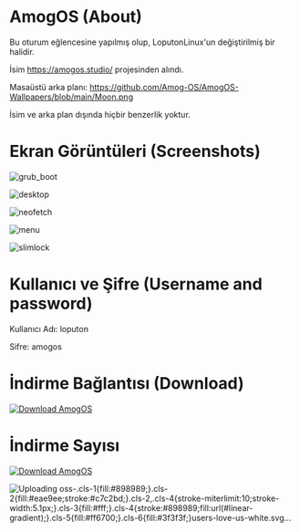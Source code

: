 # AmogOS (About)

Bu oturum eğlencesine yapılmış olup, LoputonLinux'un değiştirilmiş bir halidir.

İsim https://amogos.studio/ projesinden alındı.

Masaüstü arka planı: https://github.com/Amog-OS/AmogOS-Wallpapers/blob/main/Moon.png

İsim ve arka plan dışında hiçbir benzerlik yoktur.

# Ekran Görüntüleri (Screenshots)

![grub_boot](https://user-images.githubusercontent.com/105305285/179355875-aa424ce9-86e8-4894-8845-9a1476fefaa9.png)

![desktop](https://user-images.githubusercontent.com/105305285/179355882-c6072e19-0294-4413-9975-3ef093e6464b.png)

![neofetch](https://user-images.githubusercontent.com/105305285/179355884-abbc9c17-ba42-409c-ae28-0b9e1cda1ca4.png)

![menu](https://user-images.githubusercontent.com/105305285/179355887-903d8dcd-868b-47f7-93b8-97e1da7b7634.png)

![slimlock](https://user-images.githubusercontent.com/105305285/179355889-ab28fa9c-81b9-4489-8b0d-93da00f1539a.png)

# Kullanıcı ve Şifre (Username and password)

Kullanıcı Adı: loputon

Sifre: amogos

# İndirme Bağlantısı (Download)

[![Download AmogOS](https://a.fsdn.com/con/app/sf-download-button)](https://sourceforge.net/projects/amogos/files/latest/download)

# İndirme Sayısı

[![Download AmogOS](https://img.shields.io/sourceforge/dt/amogos.svg)](https://sourceforge.net/projects/amogos/files/latest/download)

![Uploading oss-<svg id="Layer_1" data-name="Layer 1" xmlns="http://www.w3.org/2000/svg" xmlns:xlink="http://www.w3.org/1999/xlink" viewBox="0 0 1500 1500"><defs><style>.cls-1{fill:#898989;}.cls-2{fill:#eae9ee;stroke:#c7c2bd;}.cls-2,.cls-4{stroke-miterlimit:10;stroke-width:5.1px;}.cls-3{fill:#fff;}.cls-4{stroke:#898989;fill:url(#linear-gradient);}.cls-5{fill:#ff6700;}.cls-6{fill:#3f3f3f;}</style><linearGradient id="linear-gradient" x1="1380.15" y1="1141.02" x2="131.16" y2="1141.02" gradientUnits="userSpaceOnUse"><stop offset="0" stop-color="#fffefe"/><stop offset="1" stop-color="#eaeaec"/></linearGradient></defs><polygon class="cls-1" points="1421.26 990.41 78.74 990.41 200.73 923.33 1299.27 923.33 1421.26 990.41"/><polygon class="cls-2" points="1374.25 832.18 1438.46 750 1374.25 667.82 1415 571.81 1331.71 509.05 1346.22 405.77 1249.53 366.7 1236.82 263.19 1133.3 250.47 1094.23 153.78 990.95 168.29 928.19 85 832.18 125.75 750 61.54 667.82 125.75 571.81 85 509.05 168.29 405.77 153.78 369.02 244.74 263.19 263.19 244.74 369.02 153.78 405.77 167.43 502.92 85 571.81 119.87 667.04 61.54 750 119.87 832.96 85 928.19 162.81 993.22 153.78 1094.23 245.77 1136.91 263.19 1236.82 363.09 1254.23 405.77 1346.22 506.78 1337.19 571.81 1415 667.04 1380.13 750 1438.46 832.96 1380.13 928.19 1415 993.22 1337.19 1094.23 1346.22 1139.44 1248.77 1236.82 1236.82 1248.77 1139.44 1346.22 1094.23 1336.65 987.23 1415 928.19 1374.25 832.18"/><circle class="cls-1" cx="750" cy="750" r="511.86" transform="translate(-310.66 750) rotate(-45)"/><circle class="cls-3" cx="750" cy="750" r="479.87" transform="translate(-310.66 750) rotate(-45)"/><path class="cls-4" d="M1421.26,990.41H78.74L112.46,1157a168,168,0,0,0,164.67,134.67h945.74A168,168,0,0,0,1387.54,1157Z"/><path class="cls-5" d="M345.4,1144.27c0-30-10.59-43.72-16.2-48.91a1.6,1.6,0,0,0-2.65,1.42c1.09,17-20.11,21.23-20.11,47.8v.16c0,16.2,12.16,29.41,27.12,29.41s27.11-13.21,27.11-29.41v-.16c0-7.54-2.8-14.78-5.61-20.12-.62-1.1-2.18-.63-2,.31C358.18,1147.73,345.4,1161.88,345.4,1144.27Z"/><path class="cls-5" d="M325.3,1192.55l-54.39-55a3.54,3.54,0,0,1,0-5L339.64,1063a2.57,2.57,0,0,0,.62-2.83,2.45,2.45,0,0,0-2.34-1.57h-21a3.21,3.21,0,0,0-1.71.63l-73.25,73.91a2.89,2.89,0,0,0,0,3.77l69.35,70a2.88,2.88,0,0,0,1.87.78,3.21,3.21,0,0,0,1.72-.63l10.44-10.69A2.89,2.89,0,0,0,325.3,1192.55Z"/><path class="cls-5" d="M353.82,1071.62a2.4,2.4,0,0,0-1.72-.95,2.58,2.58,0,0,0-1.87.79l-10.59,10.69a2.88,2.88,0,0,0,0,3.78l54.54,55a3.13,3.13,0,0,1,1.09,2.51,3.74,3.74,0,0,1-1.09,2.52l-68.88,69.51a2.54,2.54,0,0,0-.62,2.83,2.46,2.46,0,0,0,2.33,1.57v.16H347.9a2.58,2.58,0,0,0,1.87-.79L423,1145.37a2.67,2.67,0,0,0,0-3.77Z"/><path class="cls-6" d="M499.22,1142.07a28,28,0,0,0-6.71-3.93,59.38,59.38,0,0,0-7.48-2.83c-2.65-.79-5.14-1.73-7.48-2.52a33.59,33.59,0,0,1-6.23-3.14,14.64,14.64,0,0,1-4.36-4.41,11.06,11.06,0,0,1-1.56-6.29,14.09,14.09,0,0,1,1.09-5.66,16.14,16.14,0,0,1,3.27-4.72,15.27,15.27,0,0,1,5.3-3.3,21.86,21.86,0,0,1,7.48-1.26,22.18,22.18,0,0,1,7.17,1.1,36.42,36.42,0,0,1,4.83,2.36,22,22,0,0,1,3.12,2.2c2.18,2,3.89,1.58,4.83-.15l1.71-3.31-.47-.47a30.76,30.76,0,0,0-9.5-6.44,30.35,30.35,0,0,0-11.69-2,26.6,26.6,0,0,0-10.28,1.89,23.72,23.72,0,0,0-7.64,4.87,21.53,21.53,0,0,0-4.68,7.08,21.94,21.94,0,0,0-1.55,8.33,20.14,20.14,0,0,0,1.87,9.12,18.54,18.54,0,0,0,4.83,6.14,27.88,27.88,0,0,0,6.7,3.93c2.34.94,4.83,1.89,7.48,2.67s5.14,1.73,7.48,2.52a25.13,25.13,0,0,1,6.23,3,14.65,14.65,0,0,1,4.37,4.4,12.18,12.18,0,0,1,1.55,6.6,17.91,17.91,0,0,1-1.24,7.08,15.56,15.56,0,0,1-3.74,5.66,20.16,20.16,0,0,1-6.08,3.78,22.26,22.26,0,0,1-8.26,1.41,23.42,23.42,0,0,1-6.08-.63,20.18,20.18,0,0,1-4.67-1.57,19.73,19.73,0,0,1-3.59-2c-.93-.79-1.87-1.58-2.65-2.21a24.81,24.81,0,0,1-2-1.73,2.69,2.69,0,0,0-1.87-.94,2.88,2.88,0,0,0-2.34,1.26l-2,3.14.47.48a34.41,34.41,0,0,0,10.44,8c3.9,2,8.73,3,14.18,3a30.92,30.92,0,0,0,10.91-1.88,26.17,26.17,0,0,0,8.42-5.51,23.81,23.81,0,0,0,5.3-8.18,27.56,27.56,0,0,0,1.87-10.06,18.94,18.94,0,0,0-1.87-8.81A18.25,18.25,0,0,0,499.22,1142.07Z"/><path class="cls-6" d="M584.46,1108.57a35.13,35.13,0,0,0-12.47-8.65,43.72,43.72,0,0,0-16-3,40.47,40.47,0,0,0-15.89,3.14,35,35,0,0,0-12.47,8.65,40.7,40.7,0,0,0-8.11,13.52,48.41,48.41,0,0,0-3,17.46,51.78,51.78,0,0,0,3,17.45,39.19,39.19,0,0,0,8.11,13.53,35,35,0,0,0,12.47,8.65,42.86,42.86,0,0,0,15.89,3,38.53,38.53,0,0,0,16-3.15,34.88,34.88,0,0,0,12.47-8.65,40.41,40.41,0,0,0,8.1-13.52,55.62,55.62,0,0,0,0-34.91A40.56,40.56,0,0,0,584.46,1108.57Zm-28.52,67.78a33.22,33.22,0,0,1-13.25-2.52,28.35,28.35,0,0,1-10.28-7.23,30.93,30.93,0,0,1-6.7-11.48,47.67,47.67,0,0,1-2.34-15.41,47,47,0,0,1,2.34-15.41,33.1,33.1,0,0,1,6.7-11.48,28.35,28.35,0,0,1,10.28-7.23,36.09,36.09,0,0,1,26.5,0,28.35,28.35,0,0,1,10.28,7.23A32.84,32.84,0,0,1,586,1124.3a47.67,47.67,0,0,1,2.34,15.41,47,47,0,0,1-2.34,15.41,32.84,32.84,0,0,1-6.55,11.48,26.55,26.55,0,0,1-10.28,7.23A32.69,32.69,0,0,1,555.94,1176.35Z"/><path class="cls-6" d="M664.41,1149.62a31.58,31.58,0,0,1-1.56,10.38,24.78,24.78,0,0,1-4.68,8.17,20.2,20.2,0,0,1-7.48,5.51,24.66,24.66,0,0,1-10,1.88,25.1,25.1,0,0,1-10-2,22.34,22.34,0,0,1-7.48-5.5,23.53,23.53,0,0,1-4.67-8.18,37.76,37.76,0,0,1-1.56-10.38V1098h-7.79v51.42a38.61,38.61,0,0,0,2.18,12.89,32.33,32.33,0,0,0,6.23,10.54,28.82,28.82,0,0,0,10,7.08,35.39,35.39,0,0,0,26.18,0,28.88,28.88,0,0,0,10-7.08,32.53,32.53,0,0,0,6.24-10.54,38.61,38.61,0,0,0,2.18-12.89V1098h-7.79Z"/><path class="cls-6" d="M717.7,1143.8a36.3,36.3,0,0,0,7.64-2.2,28.63,28.63,0,0,0,7.48-5,22,22,0,0,0,4.83-7.07,23.58,23.58,0,0,0,1.71-9c0-7.39-2.49-13-7.32-16.82s-12-5.66-21.51-5.66H688.87v83.34h7.79v-76.9h13.87c7,0,12.31,1.42,15.9,4.09s5.3,6.61,5.3,12.11a18.26,18.26,0,0,1-1.4,7.24,14.47,14.47,0,0,1-4.21,5.5,19.21,19.21,0,0,1-6.86,3.62,34.73,34.73,0,0,1-9.35,1.25h-5c-2.49,0-2.8.79-2.8,2.21v4.08h.93a50.3,50.3,0,0,1,6.39.48,5.11,5.11,0,0,1,1.72,1.57l25.87,33a4.43,4.43,0,0,0,1.55,1.42,4.37,4.37,0,0,0,2,.47h7l-29-36.64A6.71,6.71,0,0,0,717.7,1143.8Z"/><path class="cls-6" d="M812.76,1166a2.25,2.25,0,0,0-.78.47,47.2,47.2,0,0,1-4.67,3.78,40.54,40.54,0,0,1-5.14,2.67,24.47,24.47,0,0,1-6.08,1.73,37.63,37.63,0,0,1-7.64.63,32.05,32.05,0,0,1-12.46-2.36,27.83,27.83,0,0,1-10-6.92,31.58,31.58,0,0,1-6.54-11.16,45.13,45.13,0,0,1-2.34-15.1,44.42,44.42,0,0,1,2.49-14.78,30,30,0,0,1,17-18.24,33.15,33.15,0,0,1,13.25-2.52,44.13,44.13,0,0,1,7,.63,25.45,25.45,0,0,1,5.45,1.41,33.37,33.37,0,0,1,4,1.89,16.3,16.3,0,0,1,3,1.89,11.37,11.37,0,0,1,2,1.41,3.63,3.63,0,0,0,1.87.79,2.44,2.44,0,0,0,2.18-1.1l2.19-3.3-.63-.63a46,46,0,0,0-5.61-4.41,28.2,28.2,0,0,0-6.08-3.14,41.57,41.57,0,0,0-15.27-2.52,42.88,42.88,0,0,0-16.52,3.15,38,38,0,0,0-12.78,8.81,43.77,43.77,0,0,0-8.26,13.52,47.54,47.54,0,0,0-3,17.3,51.85,51.85,0,0,0,2.81,17.45,38.73,38.73,0,0,0,8,13.53,34.28,34.28,0,0,0,12.31,8.64,41.83,41.83,0,0,0,15.74,3,32.62,32.62,0,0,0,9.19-1.1,29.48,29.48,0,0,0,8-2.36,30.89,30.89,0,0,0,6.7-3.77,42.66,42.66,0,0,0,5.61-5l.62-.63-3-3.15A2.15,2.15,0,0,0,812.76,1166Zm-1.18-56,.41.35a2.07,2.07,0,0,0,.32.28,2.47,2.47,0,0,1-.33-.28A5,5,0,0,0,811.58,1110Z"/><polygon class="cls-6" points="831.15 1181.54 881.49 1181.54 881.49 1174.62 838.95 1174.62 838.95 1142.54 874.32 1142.54 874.32 1135.78 838.95 1135.78 838.95 1104.8 881.49 1104.8 881.49 1098.04 831.15 1098.04 831.15 1181.54"/><path class="cls-6" d="M1165.58,1144.74a2.8,2.8,0,0,0,.94,2,3.8,3.8,0,0,0,2.34.78h10.28v18.87a41.18,41.18,0,0,1-7.32,2.68,38,38,0,0,1-9,.94,29.22,29.22,0,0,1-11.22-2.2,25.65,25.65,0,0,1-8.57-6,27.86,27.86,0,0,1-5.61-9.43,36.55,36.55,0,0,1-2-12.9,37.16,37.16,0,0,1,1.87-12.11,25.73,25.73,0,0,1,5.3-9.27,22.92,22.92,0,0,1,8.42-6,27.85,27.85,0,0,1,11.06-2,41.35,41.35,0,0,1,6.7.47,38.68,38.68,0,0,1,5.14,1.26,17.37,17.37,0,0,1,4.21,1.88c1.25.79,2.49,1.42,3.74,2.2a5,5,0,0,0,2.81,1,4.11,4.11,0,0,0,3.43-2.2l4.51-7.08a41.12,41.12,0,0,0-12.46-7.86c-4.83-2-10.76-3-17.46-3a49.09,49.09,0,0,0-17.76,3.14,38.44,38.44,0,0,0-13.56,8.81,39.1,39.1,0,0,0-8.57,13.52,47.93,47.93,0,0,0-3,17.3,47.27,47.27,0,0,0,3.11,17.14,42.19,42.19,0,0,0,8.73,13.53,36.47,36.47,0,0,0,13.09,8.8,44.27,44.27,0,0,0,16.68,3.15,90.69,90.69,0,0,0,9.5-.47,45.43,45.43,0,0,0,8.26-1.58,50.23,50.23,0,0,0,7.33-2.83,34.6,34.6,0,0,0,6.54-3.93v-37.42h-27.43Z"/><path class="cls-6" d="M1258.78,1110.46V1098h-52v83.34h52V1169h-36.47v-21.07h25.09c3.43,0,3.58-2.68,3.58-2.68v-9.12h-28.83v-25.63Z"/><path class="cls-6" d="M1091.87,1145.84a25.2,25.2,0,0,0,7.79-3.61,23.94,23.94,0,0,0,5.77-5.35,21.42,21.42,0,0,0,3.58-6.76,27,27,0,0,0,1.25-8,24.64,24.64,0,0,0-1.87-9.75,18.79,18.79,0,0,0-5.61-7.55,26.27,26.27,0,0,0-9.82-4.88,55.53,55.53,0,0,0-14.49-1.73h-25.25v83.35h15.43v-71.39h10c5.61,0,9.81,1.25,12.62,3.46s4.21,5.5,4.21,9.75a17.59,17.59,0,0,1-1.09,5.81,11.39,11.39,0,0,1-3.12,4.56,15.51,15.51,0,0,1-5.3,3,22.28,22.28,0,0,1-7.64,1.1h-3.58s-1.71,0-1.87,1.42v10.06h5.45c.94.16,1.87,1.57,2.34,2.2l17.3,26.74a5.66,5.66,0,0,0,2.34,2.36,7.37,7.37,0,0,0,3.43.78h13.87l-20.73-30.82A15.81,15.81,0,0,0,1091.87,1145.84Z"/><path class="cls-6" d="M1031.09,1109.36a41.25,41.25,0,0,0-13.24-9,47.12,47.12,0,0,0-34.29-.16,41.25,41.25,0,0,0-13.24,9,39.14,39.14,0,0,0-8.57,13.53,50.18,50.18,0,0,0,0,34,39.19,39.19,0,0,0,21.81,22.49,46.37,46.37,0,0,0,17.15,3.15,43.29,43.29,0,0,0,17.14-3.15,39.57,39.57,0,0,0,13.24-9,39.16,39.16,0,0,0,8.58-13.53,46.4,46.4,0,0,0,3-17,48.27,48.27,0,0,0-3-16.83A41.51,41.51,0,0,0,1031.09,1109.36ZM1025,1152a27.87,27.87,0,0,1-5.15,9.27,23.67,23.67,0,0,1-8.26,5.82,30,30,0,0,1-21.81,0,23.76,23.76,0,0,1-8.26-5.82,25.73,25.73,0,0,1-5.3-9.27,41.19,41.19,0,0,1,0-24.54,25.73,25.73,0,0,1,5.3-9.27,23.76,23.76,0,0,1,8.26-5.82,30,30,0,0,1,21.81,0,22.37,22.37,0,0,1,8.26,5.82,27.87,27.87,0,0,1,5.15,9.27,41.19,41.19,0,0,1,0,24.54Z"/><polygon class="cls-6" points="900.97 1181.54 916.4 1181.54 916.4 1147.57 947.25 1147.57 947.25 1135.15 916.4 1135.15 916.4 1110.46 953.02 1110.46 953.02 1098.19 900.97 1098.19 900.97 1181.54"/><path class="cls-6" d="M548.17,684.53v63.55q0,9.52,4.69,14.67t13.77,5.14q9.07,0,13.92-5.14t4.84-14.67V684.53h25.87v63.39q0,14.24-6,24.06a38.72,38.72,0,0,1-16.27,14.83,51.08,51.08,0,0,1-22.77,5,49.8,49.8,0,0,1-22.46-4.92,36.6,36.6,0,0,1-15.66-14.82q-5.76-9.91-5.75-24.14V684.53Z"/><path class="cls-6" d="M647,788a33.92,33.92,0,0,1-14.75-11.2A30.5,30.5,0,0,1,626.39,759h27.54q.6,5.89,4.08,9a13.13,13.13,0,0,0,9.08,3.1q5.74,0,9.08-2.65a8.84,8.84,0,0,0,3.33-7.33,8.73,8.73,0,0,0-2.65-6.51,21.43,21.43,0,0,0-6.51-4.23,106,106,0,0,0-11-3.79,119.49,119.49,0,0,1-16.79-6.35,31.12,31.12,0,0,1-11.2-9.38q-4.68-6.21-4.69-16.19,0-14.83,10.75-23.23t28-8.39q17.55,0,28.29,8.39t11.5,23.38h-28a11,11,0,0,0-3.78-8.1,13.39,13.39,0,0,0-8.93-3,11.16,11.16,0,0,0-7.57,2.5,9,9,0,0,0-2.87,7.19q0,5.15,4.84,8t15.13,6.2a139.76,139.76,0,0,1,16.72,6.66,31.68,31.68,0,0,1,11.12,9.23q4.68,6,4.69,15.58A30.63,30.63,0,0,1,702,775.61a32.31,32.31,0,0,1-13.39,11.8q-8.79,4.4-20.73,4.39A54.65,54.65,0,0,1,647,788Z"/><path class="cls-6" d="M748.34,705.26v21.48H783v20H748.34V770h39.18v20.73H722.46V684.53h65.06v20.73Z"/><path class="cls-6" d="M858.48,790.74l-22.09-40.09h-6.2v40.09H804.32V684.53h43.42q12.56,0,21.41,4.39a30.19,30.19,0,0,1,13.24,12,33.59,33.59,0,0,1,4.39,17,31.64,31.64,0,0,1-6,18.91q-6,8.32-17.63,11.8l24.51,42.06Zm-28.29-58.4h16q7.11,0,10.66-3.48t3.56-9.83q0-6.06-3.56-9.54T846.23,706h-16Z"/><path class="cls-6" d="M920.51,788a34,34,0,0,1-14.75-11.2A30.57,30.57,0,0,1,899.94,759h27.53q.62,5.89,4.09,9a13.11,13.11,0,0,0,9.08,3.1q5.75,0,9.07-2.65a8.84,8.84,0,0,0,3.33-7.33,8.72,8.72,0,0,0-2.64-6.51,21.55,21.55,0,0,0-6.51-4.23,106,106,0,0,0-11-3.79,119,119,0,0,1-16.79-6.35,31.12,31.12,0,0,1-11.2-9.38q-4.7-6.21-4.69-16.19,0-14.83,10.74-23.23T939,683q17.55,0,28.29,8.39t11.5,23.38h-28a11,11,0,0,0-3.78-8.1,13.37,13.37,0,0,0-8.93-3,11.14,11.14,0,0,0-7.56,2.5c-1.92,1.67-2.87,4.06-2.87,7.19q0,5.15,4.84,8t15.13,6.2a139.52,139.52,0,0,1,16.71,6.66,31.71,31.71,0,0,1,11.13,9.23q4.68,6,4.69,15.58a30.55,30.55,0,0,1-4.62,16.49,32.25,32.25,0,0,1-13.39,11.8q-8.77,4.4-20.73,4.39A54.65,54.65,0,0,1,920.51,788Z"/><path class="cls-6" d="M477.67,915.27h33.89v20H451.79V829h25.88Z"/><path class="cls-6" d="M546.73,929.34a52,52,0,0,1-19.82-19.44,57.19,57.19,0,0,1,0-56.06,52.18,52.18,0,0,1,19.82-19.36,57.67,57.67,0,0,1,54.93,0,51.07,51.07,0,0,1,19.66,19.36,58,58,0,0,1-.07,56.06,51.64,51.64,0,0,1-19.67,19.44,57.51,57.51,0,0,1-54.85,0Zm47.81-25.11q7.65-8.47,7.64-22.4t-7.64-22.47Q586.91,851,574.19,851t-20.5,8.32q-7.63,8.33-7.64,22.54t7.64,22.47q7.63,8.4,20.5,8.4T594.54,904.23Z"/><path class="cls-6" d="M742.59,829,704.92,935.24H672.54L634.86,829H662.4l26.33,80.19L715.2,829Z"/><path class="cls-6" d="M779.2,849.76v21.48h34.65v20H779.2v23.3h39.19v20.73H753.33V829h65.06v20.73Z"/><path class="cls-6" d="M892.67,829v63.55q0,9.52,4.69,14.67t13.77,5.14q9.07,0,13.92-5.14t4.84-14.67V829h25.88v63.39q0,14.24-6,24.06a38.78,38.78,0,0,1-16.27,14.83,51.14,51.14,0,0,1-22.77,5,49.88,49.88,0,0,1-22.47-4.92,36.6,36.6,0,0,1-15.66-14.82q-5.74-9.91-5.75-24.14V829Z"/><path class="cls-6" d="M991.47,932.52a34,34,0,0,1-14.75-11.2,30.57,30.57,0,0,1-5.82-17.85h27.53q.6,5.89,4.09,9a13.1,13.1,0,0,0,9.07,3.1c3.84,0,6.86-.88,9.08-2.65a8.84,8.84,0,0,0,3.33-7.33,8.69,8.69,0,0,0-2.65-6.51,21.37,21.37,0,0,0-6.5-4.23,106.89,106.89,0,0,0-11-3.79,119.68,119.68,0,0,1-16.8-6.35,31.09,31.09,0,0,1-11.19-9.38q-4.7-6.21-4.69-16.19,0-14.83,10.74-23.23t28-8.39q17.55,0,28.29,8.39t11.5,23.38h-28a11,11,0,0,0-3.78-8.1,13.37,13.37,0,0,0-8.93-3,11.12,11.12,0,0,0-7.56,2.5c-1.92,1.67-2.88,4.06-2.88,7.19q0,5.15,4.84,8t15.14,6.2a140.21,140.21,0,0,1,16.71,6.66,31.59,31.59,0,0,1,11.12,9.23q4.69,6,4.69,15.58a30.54,30.54,0,0,1-4.61,16.49,32.25,32.25,0,0,1-13.39,11.8q-8.77,4.4-20.73,4.39A54.65,54.65,0,0,1,991.47,932.52Z"/><path class="cls-5" d="M712.11,453.34c4.47,9.38,8.14,18.05,12.62,26.3,13.53,24.89,27.37,49.62,41.1,74.42.95,1.72,1.93,3.44,3.15,5.62,5.25-2.89,10.28-5.65,15.31-8.43,24-13.24,47.74-26.89,72-39.63,35.19-18.5,33.19-58.48,12.62-78.29-13.41-12.91-29.37-15.22-46.7-10.13-5.21,1.53-10.17,3.92-15.65,6.07-1.84-2.81-3.77-5.85-5.79-8.84-10.59-15.72-25.46-23.24-44.24-21.35C738,400.93,724.89,411,717,427.89a7.28,7.28,0,0,1-4.52,3.34c-4.19.93-8.52,1.22-13.24,1.82a25.61,25.61,0,0,1,.55-3.45c7-23.92,22.67-39.19,46.8-44.83,24.32-5.69,45.39,1,62.19,19.68,2.84,3.16,4.9,3.84,9.13,2.69,24.25-6.58,46.09-1.47,63.6,16.64s21.88,39.84,14.89,64.09c-4.77,16.55-15.53,28-30,36.15-30.1,16.91-60.38,33.51-90.62,50.16-8.39,4.63-15.79,2.34-20.49-6.23q-21.3-38.87-42.48-77.78c-4.11-7.56-8.47-15.07-11.73-23-4.41-10.75-4.18-10.25,7.11-13.39A18.87,18.87,0,0,1,712.11,453.34Z"/><path class="cls-5" d="M758.12,534c-3.79-6.85-7-12.22-9.69-17.8-.58-1.18.23-3.13.62-4.67,1.63-6.4,3.72-12.71,5-19.18,3.13-16.47-9.44-34.78-26.49-40.3a38.62,38.62,0,0,0-45.38,16.79c-2.43,4.11-4.2,8.62-6.51,13.46a38.09,38.09,0,0,1-4.79-1.27c-22.89-9.18-46.92,2.85-53.13,26.66-4.79,18.35,3.78,37.25,21.72,44.69,19.75,8.2,40,15.12,60.1,22.56,7.6,2.81,15.24,5.49,23.24,8.37,4.94-13.45,9.77-26.63,15-41,3.58,6.52,6.69,12.08,9.65,17.72a4.09,4.09,0,0,1-.22,2.81C744,572,741,581.1,737.3,590c-4.12,10-8.62,12.06-18.71,8.39-29.48-10.72-59.24-20.78-88.16-32.85-18.76-7.83-28.39-24.33-29.86-44.46a54.8,54.8,0,0,1,61.78-58.59c3.64.46,5.21-.88,7.11-3.62,13-18.82,31.3-27,53.8-24,21.57,2.94,36.25,15.62,44.14,35.78,4.47,11.41,3.61,23.25.33,34.79C765.12,514.65,761.67,523.58,758.12,534Z"/></svg>users-love-us-white.svg…]()
